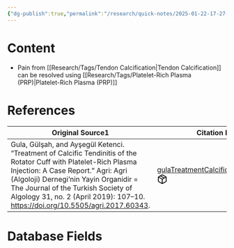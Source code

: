 ```yaml
---
{"dg-publish":true,"permalink":"/research/quick-notes/2025-01-22-17-27-22/","updated":"2025-01-28T19:39:12-05:00"}
---
```


# Content
- Pain from [[Research/Tags/Tendon Calcification\|Tendon Calcification]] can be resolved using [[Research/Tags/Platelet-Rich Plasma (PRP)\|Platelet-Rich Plasma (PRP)]]
# References
<div><table class="dataview table-view-table"><thead class="table-view-thead"><tr class="table-view-tr-header"><th class="table-view-th"><span>Original Source</span><span class="dataview small-text">1</span></th><th class="table-view-th"><span>Citation Key</span></th></tr></thead><tbody class="table-view-tbody"><tr><td><span>Gula, Gülşah, and Ayşegül Ketenci. “Treatment of Calcific Tendinitis of the Rotator Cuff with Platelet-Rich Plasma Injection: A Case Report.” Agri: Agri (Algoloji) Dernegi’nin Yayin Organidir = The Journal of the Turkish Society of Algology 31, no. 2 (April 2019): 107–10. <a rel="noopener nofollow" class="external-link" href="https://doi.org/10.5505/agri.2017.60343" target="_blank">https://doi.org/10.5505/agri.2017.60343</a>.</span></td><td><span><a data-tooltip-position="top" aria-label="Research/Evidence Sources/gulaTreatmentCalcificTendinitis2019.md" data-href="Research/Evidence Sources/gulaTreatmentCalcificTendinitis2019.md" href="Research/Evidence Sources/gulaTreatmentCalcificTendinitis2019.md" class="internal-link" target="_blank" rel="noopener nofollow" fileclass-name="Research Links">gulaTreatmentCalcificTendinitis2019</a><a class="metadata-menu fileclass-icon"><svg xmlns="http://www.w3.org/2000/svg" width="24" height="24" viewBox="0 0 24 24" fill="none" stroke="currentColor" stroke-width="2" stroke-linecap="round" stroke-linejoin="round" class="svg-icon lucide-package"><path d="m7.5 4.27 9 5.15"></path><path d="M21 8a2 2 0 0 0-1-1.73l-7-4a2 2 0 0 0-2 0l-7 4A2 2 0 0 0 3 8v8a2 2 0 0 0 1 1.73l7 4a2 2 0 0 0 2 0l7-4A2 2 0 0 0 21 16Z"></path><path d="m3.3 7 8.7 5 8.7-5"></path><path d="M12 22V12"></path></svg></a></span></td></tr></tbody></table></div>

# Database Fields